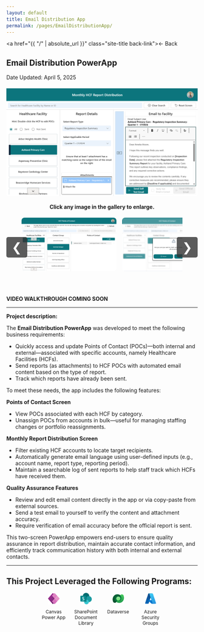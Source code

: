 ```yaml
---
layout: default
title: Email Distribution App
permalink: /pages/EmailDistributionApp/
---
```

<a href="{{ "/" | absolute_url }}" class="site-title back-link">← Back</a>

## Email Distribution PowerApp  
Date Updated: April 5, 2025

<script>
  document.addEventListener("DOMContentLoaded", function () {
    startImageFader("emailAppImage", [
      "/images/screenshots/EmailApp1.png",
      "/images/screenshots/EmailApp2.png",
      "/images/screenshots/EmailApp3.png",
      "/images/screenshots/EmailApp4.png"
    ]);
  });

  function openLightbox(imageUrl) {
    const lightbox = document.getElementById('lightbox');
    const img = document.getElementById('lightbox-img');
    img.src = imageUrl;
    lightbox.style.display = 'flex';
  }

  function closeLightbox() {
    document.getElementById('lightbox').style.display = 'none';
  }

  function scrollGallery(direction) {
    const container = document.getElementById('galleryRow');
    const scrollAmount = 200;
    container.scrollBy({ left: direction * scrollAmount, behavior: 'smooth' });
  }
</script>
<!-- Fade Image Preview -->
<img id="emailAppImage" class="fade-image" src="/images/screenshots/EmailApp1.png" style="display: block; margin: 20px auto;" />


<p style="text-align: center; margin-bottom: 0px; margin-top: 0px;">
  <strong>Click any image in the gallery to enlarge.</strong>
</p>
<!-- Image Gallery with Scroll and Arrows -->
<div class="gallery-wrapper">
  <button class="gallery-nav left" onclick="scrollGallery(-1)">&#10094;</button>

  <div class="gallery-row" id="galleryRow">
    <img src="/images/screenshots/EmailApp2.png" onclick="openLightbox('/images/screenshots/EmailApp2.png')" />
    <img src="/images/screenshots/EmailApp4.png" onclick="openLightbox('/images/screenshots/EmailApp4.png')" />
    <img src="/images/screenshots/EmailApp1.png" onclick="openLightbox('/images/screenshots/EmailApp1.png')" />
    <img src="/images/screenshots/EmailApp3.png" onclick="openLightbox('/images/screenshots/EmailApp3.png')" />
  </div>

  <button class="gallery-nav right" onclick="scrollGallery(1)">&#10095;</button>
</div>

<!-- Lightbox container -->
<div id="lightbox" class="lightbox" onclick="closeLightbox()">
  <img id="lightbox-img" src="" />
</div>





<!-- GALLERY + LIGHTBOX STYLES -->
<style>
  .gallery-wrapper {
    position: relative;
    max-width: 100%;
    overflow: hidden;
    padding: 10px 40px;
    margin-bottom: 30px;
  }

  .gallery-row {
    display: flex;
    overflow-x: auto;
    scroll-behavior: smooth;
    gap: 15px;
    padding: 10px 0;
  }

  .gallery-row img {
    width: 250px;
    height: auto;
    max-height: 180px;
    cursor: pointer;
    border-radius: 8px;
    transition: transform 0.3s;
    object-fit: cover;
  }

  .gallery-row img:hover {
    transform: scale(1.03);
  }

  .gallery-nav {
    position: absolute;
    top: 50%;
    transform: translateY(-50%);
    background: #333;
    color: white;
    border: none;
    font-size: 32px;
    padding: 8px 14px;
    cursor: pointer;
    z-index: 10;
    border-radius: 5px;
    opacity: 0.8;
  }

  .gallery-nav.left {
    left: 0;
  }

  .gallery-nav.right {
    right: 0;
  }

  .lightbox {
    display: none;
    position: fixed;
    top: 0; left: 0;
    width: 100%; height: 100%;
    background: rgba(0,0,0,0.85);
    justify-content: center;
    align-items: center;
    z-index: 1000;
  }

  .lightbox img {
    max-width: 90%;
    max-height: 90%;
    border-radius: 8px;
  }
</style>


<!-- VIDEO SECTION -->
**VIDEO WALKTHROUGH COMING SOON**

---

**Project description:** 

The **Email Distribution PowerApp** was developed to meet the following business requirements:
* Quickly access and update Points of Contact (POCs)—both internal and external—associated with specific accounts, namely Healthcare Facilities (HCFs).
* Send reports (as attachments) to HCF POCs with automated email content based on the type of report.
* Track which reports have already been sent.

To meet these needs, the app includes the following features:

**Points of Contact Screen**
* View POCs associated with each HCF by category.
* Unassign POCs from accounts in bulk—useful for managing staffing changes or portfolio reassignments.

**Monthly Report Distribution Screen**
* Filter existing HCF accounts to locate target recipients.
* Automatically generate email language using user-defined inputs (e.g., account name, report type, reporting period).
* Maintain a searchable log of sent reports to help staff track which HCFs have received them.

**Quality Assurance Features**
* Review and edit email content directly in the app or via copy-paste from external sources.
* Send a test email to yourself to verify the content and attachment accuracy.
* Require verification of email accuracy before the official report is sent.

This two-screen PowerApp empowers end-users to ensure quality assurance in report distribution, maintain accurate contact information, and efficiently track communication history with both internal and external contacts.

---

This Project Leveraged the Following Programs:
---

<div class="tech-stack">
  <div class="tech-item">
    <img src="/assets/icons/powerapps.svg" alt="Canvas Power App" />  
    <p>Canvas Power App</p>
  </div>
  <div class="tech-item">
    <img src="/assets/icons/sharepoint.png" alt="SharePoint" />
    <p>SharePoint Document Library</p>
  </div>
  <div class="tech-item">
    <img src="/assets/icons/dataverse.svg" alt="Dataverse" />
    <p>Dataverse</p>
  </div>
  <div class="tech-item">
    <img src="/assets/icons/azure.svg" alt="Azure" />
    <p>Azure Security Groups</p>
  </div>
</div>

<style>
  .tech-stack {
    display: flex;
    flex-wrap: wrap;
    gap: 15px;
    justify-content: center;
  }

  .tech-item {
    display: flex;
    flex-direction: column;
    align-items: center;
    width: 70px;
    text-align: center;
    font-size: 12px;
  }

  .tech-item img {
    width: 30px;
    height: 30px;
  }
</style>
